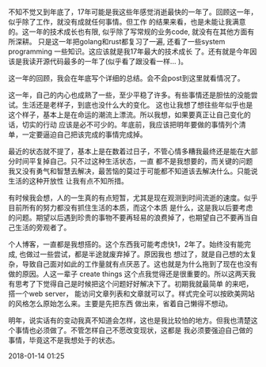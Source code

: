 


##
不知不觉又到年底了，17年可能是我这些年感觉消逝最快的一年了。回顾这一年，似乎除了工作，就没有成就任何事情。但工作
的结果来看，也是未能让我满意的。这一年的技术成长也有限, 似乎除了写常规的业务code, 就没有在其他方面有所深耕。
只是这一年把golang和rust都复习了一遍, 还看了一些system programming 一些知识。这应该就是我17年最大的技术成长
了。还有就是今年因该是我读开源代码最多的一年了(似乎看了跟没看一样... )。

这一年的回顾，我会在年底写个详细的总结。会不会post到这里就看情况了。

这一年，自己的内心也成熟了一些，至少平稳了许多。有些事情还是胆怯的没能尝试。生活还是老样子，到底也没什么大的变化。
这也让我想了想往些年似乎也是这个样子，基本上是在命运的潮流上漂流。所以我想，如果要真正让自己变化的话，切实的行动
应该是必不可少的。年底前，我应该把明年要做的事情列个清单，一定要逼迫自己把该完成的事情完成掉。

最近的状态就不提了，基本上是在数着过日子，不管心情多糟我最终还是能在大部分时间平复掉自己。只不过这种生活状态，一直
都不是我想要的，而关键的问题我又没有勇气和智慧去解决，最苦恼的莫过于可能都不知道该去解决什么。只能说生活的这种开放性
让我有点不知所措。

有时候我会想，人的一生真的有点短暂，尤其是现在观测到时间流逝的速度。似乎目前所有的努力都没有抓住生活的本质，而这个本质
是什么，这是我以后要考虑的问题。期望以后遇到珍贵的事物不要再轻易的浪费掉了，也期望自己不要再当自己生活的旁观者了。


个人博客，一直都是我想搭的。这个东西我可能考虑快1，2年了。始终没有能完成, 也做过一些尝试，都是半途就废弃掉了。原因我也
想过了，就是自己想的太复杂，导致自己面对如此的工作量就有点厌恶了。这也就是为什么拖到了现在也没有做的原因。人这一辈子
create things 这个点我觉得还是很重要的。所以这两天我有思考了下觉得自己是时候把这个问题好好解决下了。初期我就最简单
的来吧，搭一个web server， 能访问文章列表和文章就可以了。样式完全可以按欧美网站的风格怎么原始怎么来。主要是先把东西
做出来，省着自己懒得不想动。

明年，说实话有的变动我真不知道会怎样，这也是我比较怕的地方。但我也清楚这个事情也必须做了。不管怎样自己不愿改变现状，这都是
我必须要强迫自己做的事情，毕竟这不是我想处于的状态。

2018-01-14 01:25































